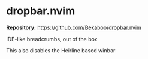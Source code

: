 # dropbar.nvim

**Repository:** https://github.com/Bekaboo/dropbar.nvim

IDE-like breadcrumbs, out of the box

This also disables the Heirline based winbar
